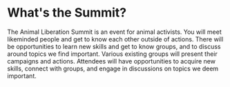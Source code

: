 # What's the Summit?

The Animal Liberation Summit is an event for animal activists. You will meet likeminded people and get to know each other outside of actions. There will be opportunities to learn new skills and get to know groups, and to discuss around topics we find important. Various existing groups will present their campaigns and actions. Attendees will have opportunities to acquire new skills, connect with groups, and engage in discussions on topics we deem important.
